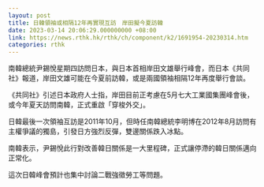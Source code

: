 ```yaml
---
layout: post
title: 日韓領袖或相隔12年再實現互訪　岸田擬今夏訪韓
date: 2023-03-14 20:06:29.000000000 +08:00
link: https://news.rthk.hk/rthk/ch/component/k2/1691954-20230314.htm
categories: rthk
---
```


南韓總統尹錫悅星期四訪問日本，與日本首相岸田文雄舉行峰會，而日本《共同社》報道，岸田文雄可能在今夏前訪韓，或是兩國領袖相隔12年再度舉行會談。

《共同社》引述日本政府人士指，岸田目前正考慮在5月七大工業國集團峰會後，或今年夏天訪問南韓，正式重啟「穿梭外交」。

日韓最後一次領袖互訪是2011年10月，但時任南韓總統李明博在2012年8月訪問有主權爭議的獨島，引發日方強烈反彈，雙邊關係跌入冰點。

南韓表示，尹錫悅此行對改善韓日關係是一大里程碑，正式讓停滯的韓日關係邁向正常化。

這次日韓峰會預計也集中討論二戰強徵勞工等問題。
